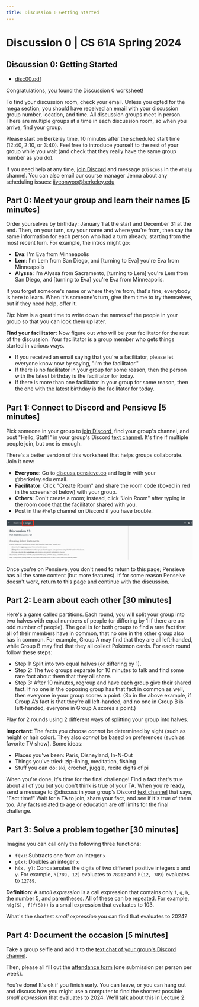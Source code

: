 ```yaml
---
title: Discussion 0 Getting Started
---
```


# Discussion 0 | CS 61A Spring 2024

## Discussion 0: Getting Started

-   [disc00.pdf](/resource/cs61a/disc/disc00.pdf)

Congratulations, you found the Discussion 0 worksheet!

To find your discussion room, check your email. Unless you opted for the mega section, you should have received an email with your discussion group number, location, and time. All discussion groups meet in person. There are multiple groups at a time in each discussion room, so when you arrive, find your group.

Please start on Berkeley time, 10 minutes after the scheduled start time (12:40, 2:10, or 3:40). Feel free to introduce yourself to the rest of your group while you wait (and check that they really have the same group number as you do).

If you need help at any time, [join Discord](https://cs61a.org/articles/discord) and message `@discuss` in the `#help` channel. You can also email our course manager Jenna about any scheduling issues: jiyeonwoo@berkeley.edu

## Part 0: Meet your group and learn their names \[5 minutes\]

Order yourselves by birthday: January 1 at the start and December 31 at the end. Then, on your turn, say your name and where you're from, then say the same information for each person who had a turn already, starting from the most recent turn. For example, the intros might go:

-   **Eva**: I'm Eva from Minneapolis
-   **Lem**: I'm Lem from San Diego, and \[turning to Eva\] you're Eva from Minneapolis
-   **Alyssa**: I'm Alyssa from Sacramento, \[turning to Lem\] you're Lem from San Diego, and \[turning to Eva\] you're Eva from Minneapolis.

If you forget someone's name or where they're from, that's fine; everybody is here to learn. When it's someone's turn, give them time to try themselves, but if they need help, offer it.

_Tip_: Now is a great time to write down the names of the people in your group so that you can look them up later.

**Find your facilitator:** Now figure out who will be your facilitator for the rest of the discussion. Your facilitator is a group member who gets things started in various ways.

-   If you received an email saying that you're a facilitator, please let everyone know now by saying, "I'm the facilitator."
-   If there is no facilitator in your group for some reason, then the person with the latest birthday is the facilitator for today.
-   If there is more than one facilitator in your group for some reason, then the one with the latest birthday is the facilitator for today.

## Part 1: Connect to Discord and Pensieve \[5 minutes\]

Pick someone in your group to [join Discord](https://cs61a.org/articles/discord), find your group's channel, and post "Hello, Staff!" in your group's Discord [text channel](https://support.discord.com/hc/en-us/articles/4412085582359-Text-Channels-Text-Chat-In-Voice-Channels#h_01FMJT412WBX1MR4HDYNR8E95X). It's fine if multiple people join, but one is enough.

There's a better version of this worksheet that helps groups collaborate. Join it now:

-   **Everyone**: Go to [discuss.pensieve.co](http://discuss.pensieve.co/) and log in with your @berkeley.edu email.
-   **Facilitator**: Click "Create Room" and share the room code (boxed in red in the screenshot below) with your group.
-   **Others**: Don't create a room; instead, click "Join Room" after typing in the room code that the facilitator shared with you.
-   Post in the `#help` channel on Discord if you have trouble.

![Pensieve room](/img/cs61a/img3.png)

Once you're on Pensieve, you don't need to return to this page; Pensieve has all the same content (but more features). If for some reason Penseive doesn't work, return to this page and continue with the discussion.

## Part 2: Learn about each other \[30 minutes\]

Here's a game called partitions. Each round, you will split your group into two halves with equal numbers of people (or differing by 1 if there are an odd number of people). The goal is for both groups to find a rare fact that all of their members have in common, that no one in the other group also has in common. For example, Group A may find that they are all left-handed, while Group B may find that they all collect Pokémon cards. For each round follow these steps:

-   Step 1: Split into two equal halves (or differing by 1).
-   Step 2: The two groups separate for 10 minutes to talk and find some rare fact about them that they all share.
-   Step 3: After 10 minutes, regroup and have each group give their shared fact. If no one in the opposing group has that fact in common as well, then everyone in your group scores a point. (So in the above example, if Group A’s fact is that they’re all left-handed, and no one in Group B is left-handed, everyone in Group A scores a point.)

Play for 2 rounds using 2 different ways of splitting your group into halves.

**Important**: The facts you choose _cannot_ be determined by sight (such as height or hair color). They also _cannot_ be based on preferences (such as favorite TV show). Some ideas:

-   Places you've been: Paris, Disneyland, In-N-Out
-   Things you've tried: zip-lining, meditation, fishing
-   Stuff you can do: ski, crochet, juggle, recite digits of pi

When you're done, it's time for the final challenge! Find a fact that's true about all of you but you don't think is true of your TA. When you're ready, send a message to @discuss in your group's Discord [text channel](https://support.discord.com/hc/en-us/articles/4412085582359-Text-Channels-Text-Chat-In-Voice-Channels#h_01FMJT412WBX1MR4HDYNR8E95X) that says, "Fact time!" Wait for a TA to join, share your fact, and see if it's true of them too. Any facts related to age or education are off limits for the final challenge.

## Part 3: Solve a problem together \[30 minutes\]

Imagine you can call only the following three functions:

-   `f(x)`: Subtracts one from an integer `x`
-   `g(x)`: Doubles an integer `x`
-   `h(x, y)`: Concatenates the digits of two different positive integers `x` and `y`. For example, `h(789, 12)` evaluates to `78912` and `h(12, 789)` evaluates to `12789`.

**Definition**: A _small expression_ is a call expression that contains only `f`, `g`, `h`, the number 5, and parentheses. All of these can be repeated. For example, `h(g(5), f(f(5)))` is a small expression that evaluates to 103.

What's the shortest _small expression_ you can find that evaluates to 2024?

## Part 4: Document the occasion \[5 minutes\]

Take a group selfie and add it to the [text chat of your group's Discord channel](https://support.discord.com/hc/en-us/articles/4412085582359-Text-Channels-Text-Chat-In-Voice-Channels#h_01FMJT412WBX1MR4HDYNR8E95X).

Then, please all fill out the [attendance form](https://forms.gle/yH4KNcMN4VSd6mGG6) (one submission per person per week).

You're done! It's ok if you finish early. You can leave, or you can hang out and discuss how you might use a computer to find the shortest possible _small expression_ that evaluates to 2024. We'll talk about this in Lecture 2.